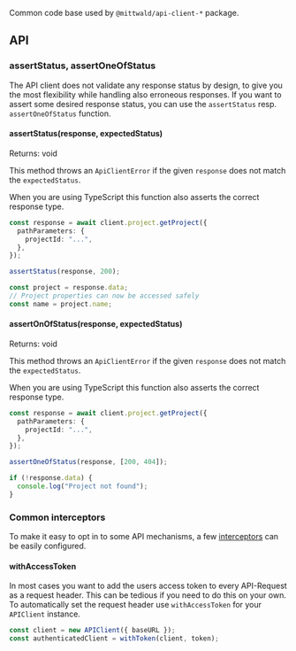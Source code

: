 Common code base used by `@mittwald/api-client-*` package.

## API

### assertStatus, assertOneOfStatus

The API client does not validate any response status by design, to give you the
most flexibility while handling also erroneous responses. If you want to assert
some desired response status, you can use the `assertStatus` resp.
`assertOneOfStatus` function.

#### assertStatus(response, expectedStatus)

Returns: void

This method throws an `ApiClientError` if the given `response` does not match
the `expectedStatus`.

When you are using TypeScript this function also asserts the correct response
type.

```ts
const response = await client.project.getProject({
  pathParameters: {
    projectId: "...",
  },
});

assertStatus(response, 200);

const project = response.data;
// Project properties can now be accessed safely
const name = project.name;
```

#### assertOnOfStatus(response, expectedStatus)

Returns: void

This method throws an `ApiClientError` if the given `response` does not match
the `expectedStatus`.

When you are using TypeScript this function also asserts the correct response
type.

```ts
const response = await client.project.getProject({
  pathParameters: {
    projectId: "...",
  },
});

assertOneOfStatus(response, [200, 404]);

if (!response.data) {
  console.log("Project not found");
}
```

### Common interceptors

To make it easy to opt in to some API mechanisms, a few
[interceptors](https://axios-http.com/docs/interceptors) can be easily
configured.

#### withAccessToken

In most cases you want to add the users access token to every API-Request as a
request header. This can be tedious if you need to do this on your own. To
automatically set the request header use `withAccessToken` for your `APIClient`
instance.

```ts
const client = new APIClient({ baseURL });
const authenticatedClient = withToken(client, token);
```
